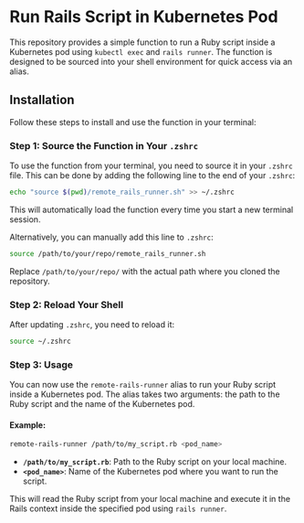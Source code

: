 # Run Rails Script in Kubernetes Pod

This repository provides a simple function to run a Ruby script inside a Kubernetes pod using `kubectl exec`
and `rails runner`. The function is designed to be sourced into your shell environment for quick access via an alias.

## Installation

Follow these steps to install and use the function in your terminal:

### Step 1: Source the Function in Your `.zshrc`

To use the function from your terminal, you need to source it in your `.zshrc` file. This can be done by adding the
following line to the end of your `.zshrc`:

```bash
echo "source $(pwd)/remote_rails_runner.sh" >> ~/.zshrc
```

This will automatically load the function every time you start a new terminal session.

Alternatively, you can manually add this line to `.zshrc`:

```bash
source /path/to/your/repo/remote_rails_runner.sh
```

Replace `/path/to/your/repo/` with the actual path where you cloned the repository.

### Step 2: Reload Your Shell

After updating `.zshrc`, you need to reload it:

```bash
source ~/.zshrc
```

### Step 3: Usage

You can now use the `remote-rails-runner` alias to run your Ruby script inside a Kubernetes pod. The alias takes two
arguments: the path to the Ruby script and the name of the Kubernetes pod.

#### Example:

```bash
remote-rails-runner /path/to/my_script.rb <pod_name>
```

- **`/path/to/my_script.rb`**: Path to the Ruby script on your local machine.
- **`<pod_name>`**: Name of the Kubernetes pod where you want to run the script.

This will read the Ruby script from your local machine and execute it in the Rails context inside the specified pod
using `rails runner`.
